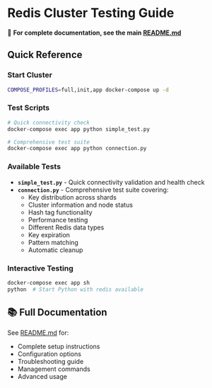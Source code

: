 # Redis Cluster Testing Guide

📖 **For complete documentation, see the main [README.md](../README.md)**

## Quick Reference

### Start Cluster
```bash
COMPOSE_PROFILES=full,init,app docker-compose up -d
```

### Test Scripts
```bash
# Quick connectivity check
docker-compose exec app python simple_test.py

# Comprehensive test suite  
docker-compose exec app python connection.py
```

### Available Tests

- **`simple_test.py`** - Quick connectivity validation and health check
- **`connection.py`** - Comprehensive test suite covering:
  - Key distribution across shards
  - Cluster information and node status
  - Hash tag functionality 
  - Performance testing
  - Different Redis data types
  - Key expiration
  - Pattern matching
  - Automatic cleanup

### Interactive Testing
```bash
docker-compose exec app sh
python  # Start Python with redis available
```

## 📚 Full Documentation

See [README.md](../README.md) for:
- Complete setup instructions
- Configuration options
- Troubleshooting guide
- Management commands
- Advanced usage 